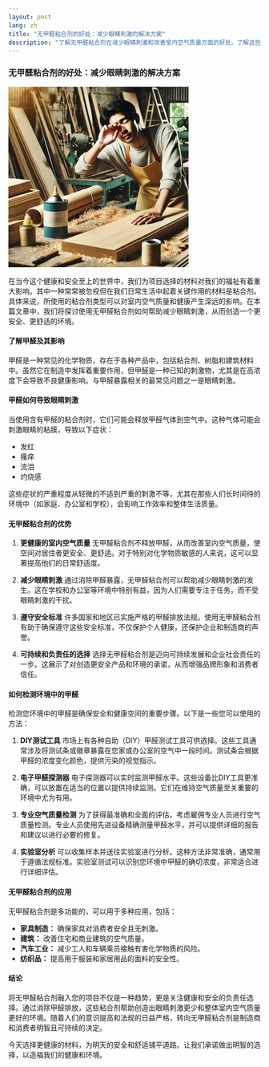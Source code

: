 ```yaml
---
layout: post
lang: zh
title: "无甲醛粘合剂的好处：减少眼睛刺激的解决方案"
description: "了解无甲醛粘合剂在减少眼睛刺激和改善室内空气质量方面的好处。了解这些粘合剂如何有助于创造更健康的环境，遵循安全标准以及可持续实践。找到方法测试您家中或工作场所的甲醛，以确保安全和舒适的空间。"
---
```

### 无甲醛粘合剂的好处：减少眼睛刺激的解决方案
![眼睛刺激](/images/eye-irritation.jpg "眼睛刺激")

在当今这个健康和安全至上的世界中，我们为项目选择的材料对我们的福祉有着重大影响。其中一种常常被忽视但在我们日常生活中起着关键作用的材料是粘合剂。具体来说，所使用的粘合剂类型可以对室内空气质量和健康产生深远的影响。在本篇文章中，我们将探讨使用无甲醛粘合剂如何帮助减少眼睛刺激，从而创造一个更安全、更舒适的环境。

#### 了解甲醛及其影响

甲醛是一种常见的化学物质，存在于各种产品中，包括粘合剂、树脂和建筑材料中。虽然它在制造中发挥着重要作用，但甲醛是一种已知的刺激物，尤其是在高浓度下会导致不良健康影响。与甲醛暴露相关的最常见问题之一是眼睛刺激。

#### 甲醛如何导致眼睛刺激

当使用含有甲醛的粘合剂时，它们可能会释放甲醛气体到空气中。这种气体可能会刺激眼睛的粘膜，导致以下症状：
- 发红
- 瘙痒
- 流泪
- 灼烧感

这些症状的严重程度从轻微的不适到严重的刺激不等，尤其在那些人们长时间待的环境中（如家庭、办公室和学校），会影响工作效率和整体生活质量。

#### 无甲醛粘合剂的优势

1. **更健康的室内空气质量**
   无甲醛粘合剂不释放甲醛，从而改善室内空气质量，使空间对居住者更安全、更舒适。对于特别对化学物质敏感的人来说，这可以显著提高他们的日常舒适度。

2. **减少眼睛刺激**
   通过消除甲醛暴露，无甲醛粘合剂可以帮助减少眼睛刺激的发生。这在学校和办公室等环境中特别有益，因为人们需要专注于任务，而不受眼睛刺激的干扰。

3. **遵守安全标准**
   许多国家和地区已实施严格的甲醛排放法规。使用无甲醛粘合剂有助于确保遵守这些安全标准，不仅保护个人健康，还保护企业和制造商的声誉。

4. **可持续和负责任的选择**
   选择无甲醛粘合剂是迈向可持续发展和企业社会责任的一步。这展示了对创造更安全产品和环境的承诺，从而增强品牌形象和消费者信任。

#### 如何检测环境中的甲醛

检测您环境中的甲醛是确保安全和健康空间的重要步骤。以下是一些您可以使用的方法：

1. **DIY测试工具**
   市场上有各种自助（DIY）甲醛测试工具可供选择。这些工具通常涉及将测试条或徽章暴露在您家或办公室的空气中一段时间。测试条会根据甲醛的浓度变化颜色，提供污染的视觉指示。

2. **电子甲醛探测器**
   电子探测器可以实时监测甲醛水平。这些设备比DIY工具更准确，可以放置在适当的位置以提供持续监测。它们在维持空气质量至关重要的环境中尤为有用。

3. **专业空气质量检测**
   为了获得最准确和全面的评估，考虑雇佣专业人员进行空气质量检测。专业人员使用先进设备精确测量甲醛水平，并可以提供详细的报告和建议以进行必要的修复。

4. **实验室分析**
   可以收集样本并送往实验室进行分析。这种方法非常准确，通常用于遵循法规标准。实验室测试可以识别您环境中甲醛的确切浓度，非常适合进行详细评估。

#### 无甲醛粘合剂的应用

无甲醛粘合剂是多功能的，可以用于多种应用，包括：
- **家具制造：** 确保家具对消费者安全且无刺激。
- **建筑：** 改善住宅和商业建筑的空气质量。
- **汽车工业：** 减少工人和车辆乘员接触有害化学物质的风险。
- **纺织品：** 提高用于服装和家居用品的面料的安全性。

#### 结论

将无甲醛粘合剂融入您的项目不仅是一种趋势，更是关注健康和安全的负责任选择。通过消除甲醛排放，这些粘合剂帮助创造出眼睛刺激更少和整体室内空气质量更好的环境。随着人们的意识提高和法规的日益严格，转向无甲醛粘合剂是制造商和消费者明智且可持续的决定。

今天选择更健康的材料，为明天的安全和舒适铺平道路。让我们承诺做出明智的选择，以造福我们的健康和环境。

